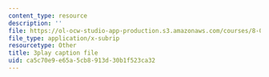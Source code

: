 ```yaml
---
content_type: resource
description: ''
file: https://ol-ocw-studio-app-production.s3.amazonaws.com/courses/8-04-quantum-physics-i-spring-2016/ca5c70e9e65a5cb8913d30b1f523ca32_7q32Wnm4dEw.vtt
file_type: application/x-subrip
resourcetype: Other
title: 3play caption file
uid: ca5c70e9-e65a-5cb8-913d-30b1f523ca32
---
```

